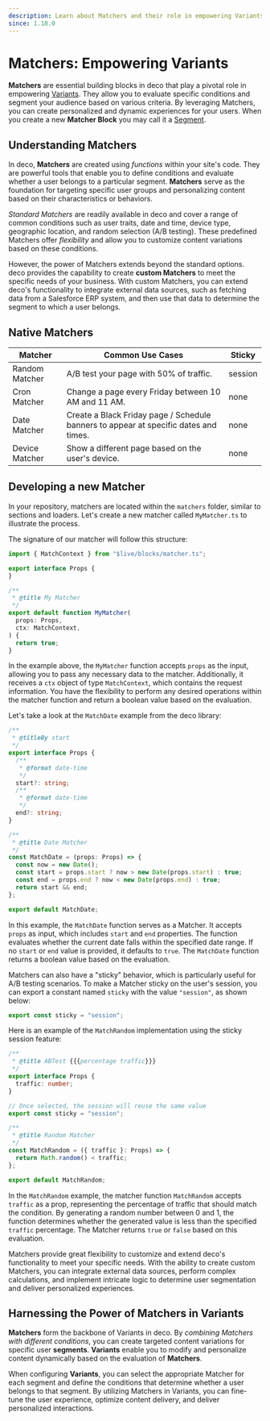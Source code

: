 ```yaml
---
description: Learn about Matchers and their role in empowering Variants in deco
since: 1.18.0
---
```


# Matchers: Empowering Variants

**Matchers** are essential building blocks in deco that play a pivotal role in empowering [Variants](/docs/en/getting-started/variants). They allow you to evaluate specific conditions and segment your audience based on various criteria. By leveraging Matchers, you can create personalized and dynamic experiences for your users. When you create a new **Matcher Block** you may call it a [Segment](/docs/en/concepts/segment).

## Understanding Matchers

In deco, **Matchers** are created using _functions_ within your site's code. They are powerful tools that enable you to define conditions and evaluate whether a user belongs to a particular segment. **Matchers** serve as the foundation for targeting specific user groups and personalizing content based on their characteristics or behaviors.

_Standard Matchers_ are readily available in deco and cover a range of common conditions such as user traits, date and time, device type, geographic location, and random selection (A/B testing). These predefined Matchers offer _flexibility_ and allow you to customize content variations based on these conditions.

However, the power of Matchers extends beyond the standard options. deco provides the capability to create **custom Matchers** to meet the specific needs of your business. With custom Matchers, you can extend deco's functionality to integrate external data sources, such as fetching data from a Salesforce ERP system, and then use that data to determine the segment to which a user belongs.

## Native Matchers

| Matcher         | Common Use Cases                                                      | Sticky  |
|-----------------|----------------------------------------------------------------------|---------|
| Random Matcher  | A/B test your page with 50% of traffic.                              | session |
| Cron Matcher      | Change a page every Friday between 10 AM and 11 AM.                   | none    |
| Date Matcher      | Create a Black Friday page / Schedule banners to appear at specific dates and times. | none |
| Device Matcher    | Show a different page based on the user's device.                     | none    |

## Developing a new Matcher

In your repository, matchers are located within the `matchers` folder, similar to sections and loaders. Let's create a new matcher called `MyMatcher.ts` to illustrate the process.

The signature of our matcher will follow this structure:

```ts
import { MatchContext } from "$live/blocks/matcher.ts";

export interface Props {
}

/**
 * @title My Matcher
 */
export default function MyMatcher(
  props: Props,
  ctx: MatchContext,
) {
  return true;
}
```

In the example above, the `MyMatcher` function accepts `props` as the input, allowing you to pass any necessary data to the matcher. Additionally, it receives a `ctx` object of type `MatchContext`, which contains the request information. You have the flexibility to perform any desired operations within the matcher function and return a boolean value based on the evaluation.

Let's take a look at the `MatchDate` example from the deco library:

```ts
/**
 * @titleBy start
 */
export interface Props {
  /**
   * @format date-time
   */
  start?: string;
  /**
   * @format date-time
   */
  end?: string;
}

/**
 * @title Date Matcher
 */
const MatchDate = (props: Props) => {
  const now = new Date();
  const start = props.start ? now > new Date(props.start) : true;
  const end = props.end ? now < new Date(props.end) : true;
  return start && end;
};

export default MatchDate;
```

In this example, the `MatchDate` function serves as a Matcher. It accepts `props` as input, which includes `start` and `end` properties. The function evaluates whether the current date falls within the specified date range. If no `start` or `end` value is provided, it defaults to `true`. The `MatchDate` function returns a boolean value based on the evaluation.

Matchers can also have a "sticky" behavior, which is particularly useful for A/B testing scenarios. To make a Matcher sticky on the user's session, you can export a constant named `sticky` with the value `"session"`, as shown below:

```ts
export const sticky = "session";
```

Here is an example of the `MatchRandom` implementation using the sticky session feature:

```ts
/**
 * @title ABTest {{{percentage traffic}}}
 */
export interface Props {
  traffic: number;
}

// Once selected, the session will reuse the same value
export const sticky = "session";

/**
 * @title Random Matcher
 */
const MatchRandom = ({ traffic }: Props) => {
  return Math.random() < traffic;
};

export default MatchRandom;
```

In the `MatchRandom` example, the matcher function `MatchRandom` accepts `traffic` as a prop, representing the percentage of traffic that should match the condition. By generating a random number between 0 and 1, the function determines whether the generated value is less than the specified `traffic` percentage. The Matcher returns `true` or `false` based on this evaluation.

Matchers provide great flexibility to customize and extend deco's functionality to meet your specific needs. With the ability to create custom Matchers, you can integrate external data sources, perform complex calculations, and implement intricate logic to determine user segmentation and deliver personalized experiences.

## Harnessing the Power of Matchers in Variants

**Matchers** form the backbone of Variants in deco. By _combining Matchers with different conditions_, you can create targeted content variations for specific user **segments**. **Variants** enable you to modify and personalize content dynamically based on the evaluation of **Matchers**.

When configuring **Variants**, you can select the appropriate Matcher for each segment and define the conditions that determine whether a user belongs to that segment. By utilizing Matchers in Variants, you can fine-tune the user experience, optimize content delivery, and deliver personalized interactions.

